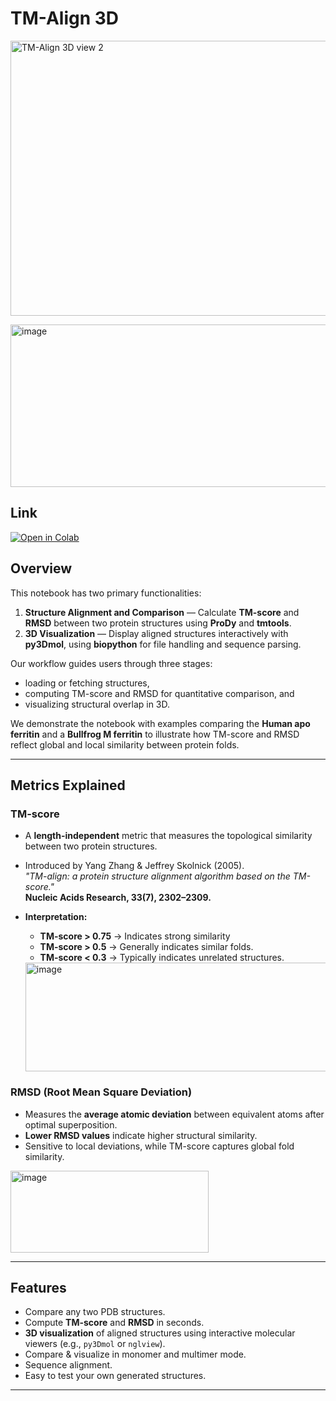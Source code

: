 # TM-Align 3D

[<img width="547" height="440" alt="TM-Align 3D view 2" src="https://github.com/user-attachments/assets/4c1c2bf5-1ccf-43fe-85f6-6361eb7c3380" />](https://colab.research.google.com/drive/1NDKRAKhoP-4nNgY9BKrkRlqRELzlGVoU#scrollTo=56ba9447)

<img width="2151" height="260" alt="image" src="https://github.com/user-attachments/assets/293ddfaf-c248-459a-b4c5-f55147c9c761" />

## Link
[<img src="https://colab.research.google.com/assets/colab-badge.svg" alt="Open in Colab"/>](https://colab.research.google.com/drive/1NDKRAKhoP-4nNgY9BKrkRlqRELzlGVoU#scrollTo=56ba9447)








## Overview

This notebook has two primary functionalities:

1. **Structure Alignment and Comparison** — Calculate **TM-score** and **RMSD** between two protein structures using **ProDy** and **tmtools**.
2. **3D Visualization** — Display aligned structures interactively with **py3Dmol**, using **biopython** for file handling and sequence parsing.

Our workflow guides users through three stages:  
- loading or fetching structures,  
- computing TM-score and RMSD for quantitative comparison, and  
- visualizing structural overlap in 3D.

We demonstrate the notebook with examples comparing the **Human apo ferritin** and a **Bullfrog M ferritin** to illustrate how TM-score and RMSD reflect global and local similarity between protein folds.

---

## Metrics Explained

### **TM-score**
- A **length-independent** metric that measures the topological similarity between two protein structures.
- Introduced by Yang Zhang & Jeffrey Skolnick (2005).  
  _"TM-align: a protein structure alignment algorithm based on the TM-score."_  
  **Nucleic Acids Research, 33(7), 2302–2309.**
- **Interpretation:**
  - **TM-score > 0.75** → Indicates strong similarity
  - **TM-score > 0.5** → Generally indicates similar folds.
  - **TM-score < 0.3** → Typically indicates unrelated structures.
    
  <img width="668" height="174" alt="image" src="https://github.com/user-attachments/assets/8649e27c-e0e8-45f3-9f44-8d3490222639" />
 


### **RMSD (Root Mean Square Deviation)**
- Measures the **average atomic deviation** between equivalent atoms after optimal superposition.
- **Lower RMSD values** indicate higher structural similarity.
- Sensitive to local deviations, while TM-score captures global fold similarity.
<img width="317" height="131" alt="image" src="https://github.com/user-attachments/assets/bca8b08f-6670-4138-ae92-0e3dfeb34bae" />

---

## Features

- Compare any two PDB structures.  
- Compute **TM-score** and **RMSD** in seconds.  
- **3D visualization** of aligned structures using interactive molecular viewers (e.g., `py3Dmol` or `nglview`).
- Compare & visualize in monomer and multimer mode.
- Sequence alignment.
- Easy to test your own generated structures.
---





